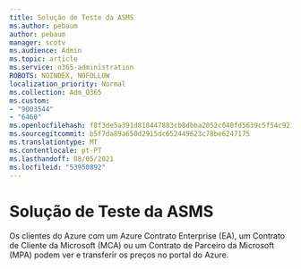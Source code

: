 ```yaml
---
title: Solução de Teste da ASMS
ms.author: pebaum
author: pebaum
manager: scotv
ms.audience: Admin
ms.topic: article
ms.service: o365-administration
ROBOTS: NOINDEX, NOFOLLOW
localization_priority: Normal
ms.collection: Adm_O365
ms.custom:
- "9003544"
- "6460"
ms.openlocfilehash: f8f3de5a391d818447883cb8dbba2052c048fd5639c5f54c921ef5247dc6d6a1
ms.sourcegitcommit: b5f7da89a650d2915dc652449623c78be6247175
ms.translationtype: MT
ms.contentlocale: pt-PT
ms.lasthandoff: 08/05/2021
ms.locfileid: "53950892"
---
```

# <a name="asms-test-solution"></a>Solução de Teste da ASMS

Os clientes do Azure com um Azure Contrato Enterprise (EA), um Contrato de Cliente da Microsoft (MCA) ou um Contrato de Parceiro da Microsoft (MPA) podem ver e transferir os preços no portal do Azure.
